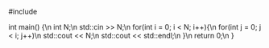 #include <iostream>

int main() 
{\n
    int N;\n
    std::cin >> N;\n
    for(int i = 0; i < N; i++){\n
        for(int j = 0; j < i; j++)\n
            std::cout << N;\n
        std::cout << std::endl;\n
    }\n
    return 0;\n
}
